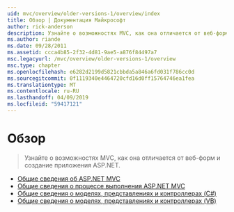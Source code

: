 ```yaml
---
uid: mvc/overview/older-versions-1/overview/index
title: Обзор | Документация Майкрософт
author: rick-anderson
description: Узнайте о возможностях MVC, как она отличается от веб-форм и создание приложения ASP.NET.
ms.author: riande
ms.date: 09/28/2011
ms.assetid: ccca4b85-2f32-4d81-9ae5-a876f84497a7
msc.legacyurl: /mvc/overview/older-versions-1/overview
msc.type: chapter
ms.openlocfilehash: e6282d2199d5821cbbda5a846a6fd031f786cc0d
ms.sourcegitcommit: 0f1119340e4464720cfd16d0ff15764746ea1fea
ms.translationtype: MT
ms.contentlocale: ru-RU
ms.lasthandoff: 04/09/2019
ms.locfileid: "59417121"
---
```

# <a name="overview"></a>Обзор

> Узнайте о возможностях MVC, как она отличается от веб-форм и создание приложения ASP.NET.


- [Общие сведения об ASP.NET MVC](asp-net-mvc-overview.md)
- [Общие сведения о процессе выполнения ASP.NET MVC](understanding-the-asp-net-mvc-execution-process.md)
- [Общие сведения о моделях, представлениях и контроллерах (C#)](understanding-models-views-and-controllers-cs.md)
- [Общие сведения о моделях, представлениях и контроллерах (VB)](understanding-models-views-and-controllers-vb.md)
